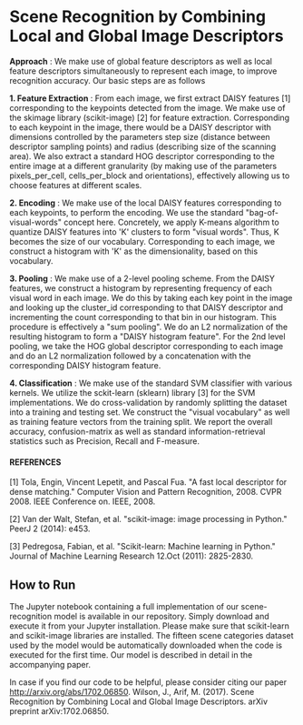 # Scene Recognition by Combining Local and Global Image Descriptors


**Approach** : We make use of global feature descriptors as well as local feature descriptors 
simultaneously to represent each image, to improve recognition accuracy. Our basic steps are as follows

**1. Feature Extraction** : From each image, we first extract DAISY features [1] corresponding to the keypoints detected from the image. We make use of the skimage library (scikit-image) [2] for feature extraction. Corresponding to each keypoint in the image, there would be a DAISY descriptor with dimensions controlled by the parameters step size (distance between descriptor sampling points) and radius (describing size of the scanning area). We also extract a standard HOG descriptor corresponding to the entire image at a different granularity (by making use of the parameters pixels_per_cell, cells_per_block and orientations), effectively allowing us to choose features at different scales.

**2. Encoding** : We make use of the local DAISY features corresponding to each keypoints, to perform the encoding. We use the standard "bag-of-visual-words" concept here. Concretely, we apply K-means algorithm to quantize DAISY features into 'K' clusters to form "visual words". Thus, K becomes the size of our vocabulary. Corresponding to each image, we construct a histogram with 'K' as the dimensionality, based on this vocabulary.


**3. Pooling** : We make use of a 2-level pooling scheme. From the DAISY features, we construct a histogram by representing frequency of each visual word in each image. We do this by taking each key point in the image and looking up the cluster_id corresponding to that DAISY descriptor and incrementing the count corresponding to that bin in our histogram. This procedure is effectively a "sum pooling". We do an L2 normalization of the resulting histogram to form a "DAISY histogram feature". For the 2nd level pooling, we take the HOG global descriptor corresponding to each image and do an L2 normalization followed by a concatenation with the corresponding DAISY histogram feature.


**4. Classification** : We make use of the standard SVM classifier with various kernels. We utilize the sckit-learn (sklearn) library [3] for the SVM implementations. We do cross-validation by randomly splitting the dataset into a training and testing set. We construct the "visual vocabulary" as well as training feature vectors from the training split. We report the overall accuracy, confusion-matrix as well as standard information-retrieval statistics such as Precision, Recall and F-measure.




#### REFERENCES ########

[1] Tola, Engin, Vincent Lepetit, and Pascal Fua. "A fast local 
descriptor for dense matching." Computer Vision and Pattern Recognition, 
2008. CVPR 2008. IEEE Conference on. IEEE, 2008.

[2] Van der Walt, Stefan, et al. "scikit-image: image processing in 
Python." PeerJ 2 (2014): e453.

[3] Pedregosa, Fabian, et al. "Scikit-learn: Machine learning in 
Python." Journal of Machine Learning Research 12.Oct (2011): 2825-2830.

## How to Run 
The Jupyter notebook containing a full implementation of our scene-recognition model is available in our repository.
Simply download and execute it from your Jupyter installation. Please make sure that scikit-learn and scikit-image libraries are installed. The fifteen scene categories dataset used by the model would be automatically downloaded when the code is executed for the first time. Our model is described in detail in the accompanying paper. 

In case if you find our code to be helpful, please consider citing our paper http://arxiv.org/abs/1702.06850.
Wilson, J., Arif, M. (2017). Scene Recognition by Combining Local and Global Image Descriptors. arXiv preprint arXiv:1702.06850.




